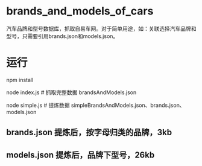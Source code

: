 # brands_and_models_of_cars
汽车品牌和型号数据库，抓取自易车网。对于简单用途，如：关联选择汽车品牌和型号，只需要引用brands.json和models.json。


# 运行
npm install

node index.js # 抓取完整数据 brandsAndModels.json

node simple.js # 提炼数据 simpleBrandsAndModels.json、brands.json、models.json

## brands.json 提炼后，按字母归类的品牌，3kb
## models.json 提炼后，品牌下型号，26kb